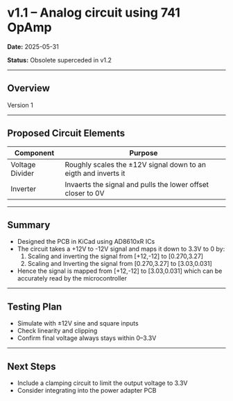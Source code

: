 # v1.1 – Analog circuit using 741 OpAmp

**Date:** 2025-05-31

**Status:** Obsolete superceded in v1.2

---

## Overview

Version 1

---

## Proposed Circuit Elements

| Component         | Purpose                                      |
|------------------|----------------------------------------------|
| Voltage Divider   | Roughly scales the ±12V signal down to an eigth and inverts it     |
| Inverter  | Invaerts the signal and pulls the lower offset closer to 0V |

---

## Summary

- Designed the PCB in KiCad using AD8610xR ICs
- The circuit takes a +12V to -12V signal and maps it down to 3.3V to 0 by:
  1. Scaling and inverting the signal from [+12,-12] to [0.270,3.27]
  2. Scaling and Inverting the signal from [0.270,3.27] to [3.03,0.031]
- Hence the signal is mapped from [+12,-12] to [3.03,0.031] which can be accurately read by the microcontroller

---

## Testing Plan

- Simulate with ±12V sine and square inputs
- Check linearity and clipping
- Confirm final voltage always stays within 0–3.3V

---

## Next Steps

- Include a clamping circuit to limit the output voltage to 3.3V
- Consider integrating into the power adapter PCB
